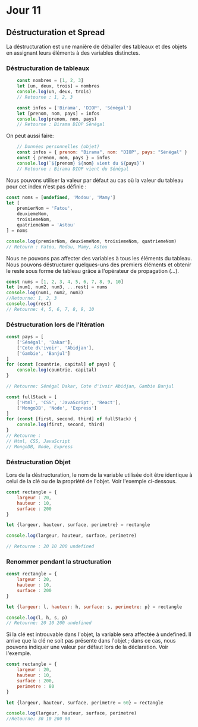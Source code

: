 # Jour 11

## Déstructuration et Spread

La déstructuration est une manière de déballer des tableaux et des objets en assignant leurs éléments à des variables distinctes.

### Déstructuration de tableaux

```js
    const nombres = [1, 2, 3]
    let [un, deux, trois] = nombres
    console.log(un, deux, trois)
    // Retourne : 1, 2, 3
```

```js
    const infos = ['Birama', 'DIOP', 'Sénégal']
    let [prenom, nom, pays] = infos
    console.log(prenom, nom, pays)
    // Retourne : Birama DIOP Sénégal
```

On peut aussi faire:

```js
    // Données personnelles (objet)
    const infos = { prenom: "Birama", nom: "DIOP", pays: "Sénégal" }
    const { prenom, nom, pays } = infos
    console.log(`${prenom} ${nom} vient du ${pays}`) 
    // Retourne : Birama DIOP vient du Sénégal
```

Nous pouvons utiliser la valeur par défaut au cas où la valeur du tableau pour cet index n'est pas définie :

```js
const noms = [undefined, 'Modou', 'Mamy']
let [
    premierNom = 'Fatou',
    deuxiemeNom,
    troisiemeNom,
    quatriemeNom = 'Astou'
] = noms

console.log(premierNom, deuxiemeNom, troisiemeNom, quatriemeNom)
// Retourn : Fatou, Modou, Mamy, Astou
```

Nous ne pouvons pas affecter des variables à tous les éléments du tableau. Nous pouvons déstructurer quelques-uns des premiers éléments et obtenir le reste sous forme de tableau grâce à l'opérateur de propagation (...).

```js
const nums = [1, 2, 3, 4, 5, 6, 7, 8, 9, 10]
let [num1, num2, num3, ...rest] = nums
console.log(num1, num2, num3) 
//Retourne: 1, 2, 3
console.log(rest) 
// Retourne: 4, 5, 6, 7, 8, 9, 10
```

### Déstructuration lors de l'itération

```js
const pays = [
    ['Sénégal', 'Dakar'],
    ['Cote d\'ivoir', 'Abidjan'],
    ['Gambie', 'Banjul']
]
for (const [countrie, capital] of pays) {
    console.log(countrie, capital)
}

// Retourne: Sénégal Dakar, Cote d'ivoir Abidjan, Gambie Banjul
```

```js
const fullStack = [
    ['Html', 'CSS', 'JavaScript', 'React'],
    ['MongoDB', 'Node', 'Express']
]
for (const [first, second, third] of fullStack) {
    console.log(first, second, third)
}
// Retourne : 
// Html, CSS, JavaScript
// MongoDB, Node, Express
```

### Déstructuration Objet

Lors de la déstructuration, le nom de la variable utilisée doit être identique à celui de la clé ou de la propriété de l'objet. Voir l'exemple ci-dessous.

```js
const rectangle = {
    largeur : 20,
    hauteur : 10,
    surface : 200
}

let {largeur, hauteur, surface, perimetre} = rectangle

console.log(largeur, hauteur, surface, perimetre)

// Retourne : 20 10 200 undefined
```

### Renommer pendant la structuration

```js
const rectangle = {
    largeur : 20,
    hauteur : 10,
    surface : 200
}

let {largeur: l, hauteur: h, surface: s, perimetre: p} = rectangle

console.log(l, h, s, p)
// Retourne: 20 10 200 undefined
```

Si la clé est introuvable dans l'objet, la variable sera affectée à undefined. Il arrive que la clé ne soit pas présente dans l'objet ; dans ce cas, nous pouvons indiquer une valeur par défaut lors de la déclaration. Voir l'exemple.

```js
const rectangle = {
    largeur : 20,
    hauteur : 10,
    surface : 200,
    perimetre : 80
}

let {largeur, hauteur, surface, perimetre = 60} = rectangle

console.log(largeur, hauteur, surface, perimetre)
//Retourne: 30 10 200 80

```
